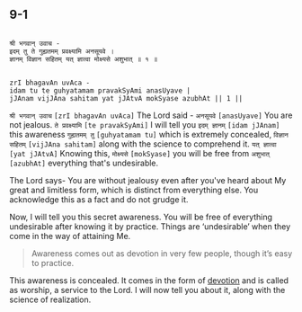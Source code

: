 ## 9-1


```shloka-sa

श्री भगवान् उवाच -
इदम् तु ते गुह्यतमम् प्रवक्ष्यामि अनसूयवे ।
ज्ञानम् विज्ञान सहितम् यत् ज्ञात्वा मोक्ष्यसे अशुभात् ॥ १ ॥

```
```shloka-sa-hk

zrI bhagavAn uvAca -
idam tu te guhyatamam pravakSyAmi anasUyave |
jJAnam vijJAna sahitam yat jJAtvA mokSyase azubhAt || 1 ||

```
`श्री भगवान् उवाच` `[zrI bhagavAn uvAca]` The Lord said - `अनसूयवे` `[anasUyave]` You are not jealous. `ते प्रवक्ष्यामि` `[te pravakSyAmi]` I will tell you `इदम् ज्ञानम्` `[idam jJAnam]` this awareness `गुह्यतमम् तु` `[guhyatamam tu]` which is extremely concealed, `विज्ञान सहितम्` `[vijJAna sahitam]` along with the science to comprehend it. `यत् ज्ञात्वा` `[yat jJAtvA]` Knowing this, `मोक्ष्यसे` `[mokSyase]` you will be free from `अशुभात्` `[azubhAt]` everything that's undesirable.

The Lord says- You are without jealousy even after you've heard about My great and limitless form, which is distinct from everything else. You acknowledge this as a fact and do not grudge it. 

Now, I will tell you this secret awareness. You will be free of everything undesirable after knowing it by practice. Things are ‘undesirable’ when they come in the way of attaining Me.



<a name='applnote_144'></a>
> Awareness comes out as devotion in very few people, though it’s easy to practice.



This awareness is concealed. It comes in the form of 
[devotion](Chapter_7.md#bhakti_a_defn)
 and is called as worship, a service to the Lord. I will now tell you about it, along with the science of realization.


